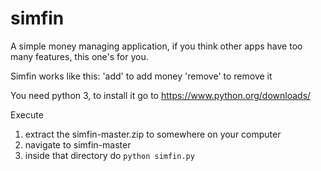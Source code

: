 # simfin
A simple money managing application, if you think other apps have too many features, this one's for you.

Simfin works like this:
'add' to add money
'remove' to remove it

You need python 3, to install it go to https://www.python.org/downloads/

Execute
1. extract the simfin-master.zip to somewhere on your computer
2. navigate to simfin-master
3. inside that directory do ```python simfin.py```

